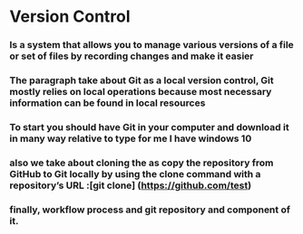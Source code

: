 # Version Control
### Is a system that allows you to manage various versions of a file or set of files by recording changes and make it easier
###   The paragraph take about Git as a local version control, Git mostly relies on local operations because most necessary information can be found in local resources


###  To start you should have Git in your computer and download it in many way relative to type for me I have windows 10
### also we take about cloning the as copy the repository from GitHub to Git locally by using the clone command with a repository’s URL :[git clone] (https://github.com/test)
### finally, workflow process and  git repository and component of it. 





